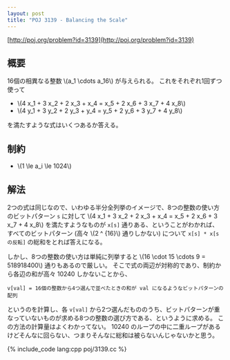 ```yaml
---
layout: post
title: "POJ 3139 - Balancing the Scale"
---
```

[http://poj.org/problem?id=3139](http://poj.org/problem?id=3139)

## 概要
16個の相異なる整数 \\(a\_1 \\cdots a\_16\\) が与えられる。
これをそれぞれ1回ずつ使って

- \\(4 x\_1 + 3 x\_2 + 2 x\_3 + x\_4 = x\_5 + 2 x\_6 + 3 x\_7 + 4 x\_8\\)
- \\(4 y\_1 + 3 y\_2 + 2 y\_3 + y\_4 = y\_5 + 2 y\_6 + 3 y\_7 + 4 y\_8\\)

を満たすような式はいくつあるか答える。

## 制約
- \\(1 \\le a\_i \\le 1024\\)

## 解法
2つの式は同じなので、いわゆる半分全列挙のイメージで、8つの整数の使い方のビットパターン `s` に対して
\\(4 x\_1 + 3 x\_2 + 2 x\_3 + x\_4 = x\_5 + 2 x\_6 + 3 x\_7 + 4 x\_8\\)
を満たすようなものが `x[s]` 通りある、ということがわかれば、
すべてのビットパターン (高々 \\(2 ^ {16}\\) 通りしかない) について `x[s] * x[s の反転]` の総和をとれば答えになる。

しかし、8つの整数の使い方は単純に列挙すると \\(16 \\cdot 15 \\cdots 9 = 518918400\\) 通りもあるので厳しい。
そこで式の両辺が対称的であり、制約から各辺の和が高々 10240 しかないことから、

    v[val] = 16個の整数から4つ選んで並べたときの和が val になるようなビットパターンの配列

というのを計算し、各 `v[val]` から2つ選んだもののうち、ビットパターンが重なっていないものが求める8つの整数の選び方である、というように求める。
この方法の計算量はよくわかってない。
10240 のループの中に二重ループがあるけどそんなに回らない、つまりそんなに総和は被らないんじゃないかと思う。

{% include_code lang:cpp poj/3139.cc %}
